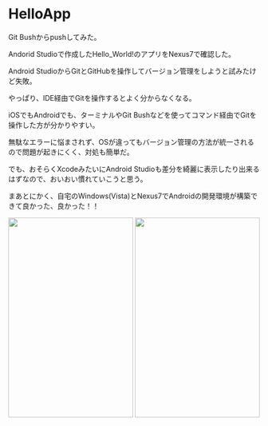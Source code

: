 # HelloApp

Git Bushからpushしてみた。

Andorid Studioで作成したHello_World!のアプリをNexus7で確認した。

Android StudioからGitとGitHubを操作してバージョン管理をしようと試みたけど失敗。

やっぱり、IDE経由でGitを操作するとよく分からなくなる。

iOSでもAndroidでも、ターミナルやGit Bushなどを使ってコマンド経由でGitを操作した方が分かりやすい。

無駄なエラーに悩まされず、OSが違ってもバージョン管理の方法が統一されるので問題が起きにくく、対処も簡単だ。

でも、おそらくXcodeみたいにAndroid Studioも差分を綺麗に表示したり出来るはずなので、おいおい慣れていこうと思う。

まあとにかく、自宅のWindows(Vista)とNexus7でAndroidの開発環境が構築できて良かった、良かった！！

<img src="http://keepingblog.net/github_images/HelloApp_images/HelloApp_Debug.png" width="250" height="400">
<img src="http://keepingblog.net/github_images/HelloApp_images/HelloApp_Install.png" width="250" height="400">


